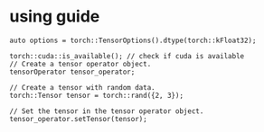 # using guide
    auto options = torch::TensorOptions().dtype(torch::kFloat32);

    torch::cuda::is_available(); // check if cuda is available
    // Create a tensor operator object.
    tensorOperator tensor_operator;

    // Create a tensor with random data.
    torch::Tensor tensor = torch::rand({2, 3});

    // Set the tensor in the tensor operator object.
    tensor_operator.setTensor(tensor);